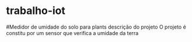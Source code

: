 # trabalho-iot
#Medidor de umidade do solo para plants
                     descrição do projeto
O projeto é constitu por um sensor que verifica a umidade da terra                      
